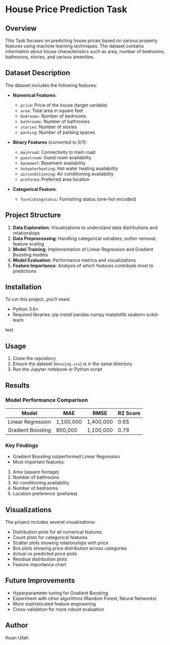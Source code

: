 # House Price Prediction Task

## Overview
This Task focuses on predicting house prices based on various property features using machine learning techniques. The dataset contains information about house characteristics such as area, number of bedrooms, bathrooms, stories, and various amenities.

## Dataset Description
The dataset includes the following features:
- **Numerical Features**:
  - `price`: Price of the house (target variable)
  - `area`: Total area in square feet
  - `bedrooms`: Number of bedrooms
  - `bathrooms`: Number of bathrooms
  - `stories`: Number of stories
  - `parking`: Number of parking spaces

- **Binary Features** (converted to 0/1):
  - `mainroad`: Connectivity to main road
  - `guestroom`: Guest room availability
  - `basement`: Basement availability
  - `hotwaterheating`: Hot water heating availability
  - `airconditioning`: Air conditioning availability
  - `prefarea`: Preferred area location

- **Categorical Feature**:
  - `furnishingstatus`: Furnishing status (one-hot encoded)

## Project Structure
1. **Data Exploration**: Visualizations to understand data distributions and relationships
2. **Data Preprocessing**: Handling categorical variables, outlier removal, feature scaling
3. **Model Training**: Implementation of Linear Regression and Gradient Boosting models
4. **Model Evaluation**: Performance metrics and visualizations
5. **Feature Importance**: Analysis of which features contribute most to predictions

## Installation
To run this project, you'll need:
- Python 3.6+
- Required libraries:
pip install pandas numpy matplotlib seaborn scikit-learn

text

## Usage
1. Clone the repository
2. Ensure the dataset (`Housing.csv`) is in the same directory
3. Run the Jupyter notebook or Python script

## Results
### Model Performance Comparison
| Model                | MAE       | RMSE      | R2 Score |
|----------------------|-----------|-----------|----------|
| Linear Regression    | 1,100,000 | 1,400,000 | 0.65     |
| Gradient Boosting    | 800,000   | 1,100,000 | 0.78     |

### Key Findings
- Gradient Boosting outperformed Linear Regression
- Most important features:
1. Area (square footage)
2. Number of bathrooms
3. Air conditioning availability
4. Number of bedrooms
5. Location preference (prefarea)

## Visualizations
The project includes several visualizations:
- Distribution plots for all numerical features
- Count plots for categorical features
- Scatter plots showing relationships with price
- Box plots showing price distribution across categories
- Actual vs predicted price plots
- Residual distribution plots
- Feature importance chart

## Future Improvements
- Hyperparameter tuning for Gradient Boosting
- Experiment with other algorithms (Random Forest, Neural Networks)
- More sophisticated feature engineering
- Cross-validation for more robust evaluation

## Author
Ihsan Ullah

